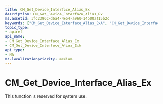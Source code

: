 ```yaml
---
title: CM_Get_Device_Interface_Alias_Ex
description: CM_Get_Device_Interface_Alias_Ex
ms.assetid: 3fc2396c-d6a4-4e54-a960-14b00af15b2c
keywords: ["CM_Get_Device_Interface_Alias_ExA", "CM_Get_Device_Interface_Alias_ExW", "CM_Get_Device_Interface_Alias_Ex Device and Driver Installation"]
topic_type:
- apiref
api_name:
- CM_Get_Device_Interface_Alias_Ex
- CM_Get_Device_Interface_Alias_ExW
api_type:
- NA
ms.localizationpriority: medium
---
```


# CM_Get_Device_Interface_Alias_Ex

This function is reserved for system use.


 

 





